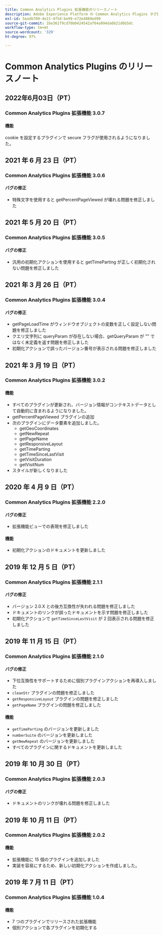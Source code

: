 ```yaml
---
title: Common Analytics Plugins 拡張機能のリリースノート
description: Adobe Experience Platform の Common Analytics Plugins タグ拡張機能に関する最新のリリースノートです。
exl-id: 5ea4b709-4e21-4f5d-be99-e72e4889ed99
source-git-commit: 1be361f9cd70b0424542af64a994da0b21d6b5dc
workflow-type: tm+mt
source-wordcount: '329'
ht-degree: 97%

---
```


# Common Analytics Plugins のリリースノート

## 2022年6月03日（PT）

### Common Analytics Plugins 拡張機能 3.0.7

#### 機能

cookie を設定するプラグインで secure フラグが使用されるようになりました。

## 2021 年 6 月 23 日（PT）

### Common Analytics Plugins 拡張機能 3.0.6

#### バグの修正

* 特殊文字を使用すると getPercentPageViewed が壊れる問題を修正しました

## 2021 年 5 月 20 日（PT）

### Common Analytics Plugins 拡張機能 3.0.5

#### バグの修正

* 汎用の初期化アクションを使用すると getTimeParting が正しく初期化されない問題を修正しました

## 2021 年 3 月 26 日（PT）

### Common Analytics Plugins 拡張機能 3.0.4

#### バグの修正

* getPageLoadTime がウィンドウオブジェクトの変数を正しく設定しない問題を修正しました
* クエリ文字列に queryParam が存在しない場合、getQueryParam が &quot;&quot; ではなく未定義を返す問題を修正しました
* 初期化アクションで誤ったバージョン番号が表示される問題を修正しました

## 2021 年 3 月 19 日（PT）

### Common Analytics Plugins 拡張機能 3.0.2

#### 機能

* すべてのプラグインが更新され、バージョン情報がコンテキストデータとして自動的に含まれるようになりました。
* getPercentPageViewed プラグインの追加
* 次のプラグインにデータ要素を追加しました。
   * getGeoCoordinates
   * getNewRepeat
   * getPageName
   * getResponsiveLayout
   * getTimeParting
   * getTimeSinceLastVisit
   * getVisitDuration
   * getVisitNum
* スタイルが新しくなりました

## 2020 年 4 月 9 日（PT）

### Common Analytics Plugins 拡張機能 2.2.0

#### バグの修正

* 拡張機能ビューでの表現を修正しました

#### 機能

* 初期化アクションのドキュメントを更新しました

## 2019 年 12 月 5 日（PT）

### Common Analytics Plugins 拡張機能 2.1.1

#### バグの修正

* バージョン 2.0.X との後方互換性が失われる問題を修正しました
* ドキュメントのリンクが誤ったドキュメントを示す問題を修正しました
* 初期化アクションで `getTimeSinceLastVisit` が 2 回表示される問題を修正しました

## 2019 年 11 月 15 日（PT）

### Common Analytics Plugins 拡張機能 2.1.0

#### バグの修正

* 下位互換性をサポートするために個別プラグインアクションを再導入しました 
* `cleanStr` プラグインの問題を修正しました
* `getResponsiveLayout` プラグインの問題を修正しました
* `getPageName` プラグインの問題を修正しました

#### 機能

* `getTimeParting` のバージョンを更新しました
* `numberSuite` のバージョンを更新しました
* `getNewRepeat` のバージョンを更新しました
* すべてのプラグインに関するドキュメントを更新しました

## 2019 年 10 月 30 日（PT）

### Common Analytics Plugins 拡張機能 2.0.3

#### バグの修正

* ドキュメントのリンクが壊れる問題を修正しました

## 2019 年 10 月 11 日（PT）

### Common Analytics Plugins 拡張機能 2.0.2

#### 機能

* 拡張機能に 15 個のプラグインを追加しました
* 実装を容易にするため、新しい初期化アクションを作成しました。

## 2019 年 7 月 11 日（PT）

### Common Analytics Plugins 拡張機能 1.0.4

#### 機能

*  7 つのプラグインでリリースされた拡張機能
* 個別アクションで各プラグインを初期化する
